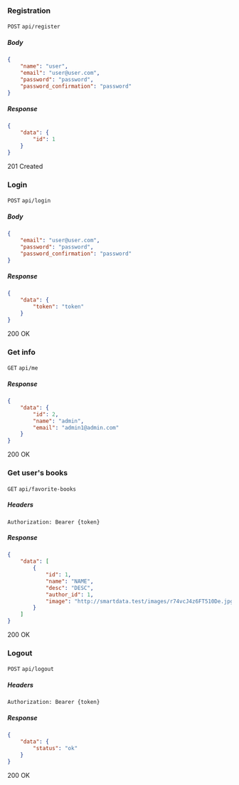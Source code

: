 ### Registration

`POST` `api/register`

##### Body
```json
{
    "name": "user",
    "email": "user@user.com",
    "password": "password",
    "password_confirmation": "password"
}
```
##### Response
```json
{
    "data": {
        "id": 1
    }
}
```
201 Created

### Login

`POST` `api/login`

##### Body
```json
{
    "email": "user@user.com",
    "password": "password",
    "password_confirmation": "password"
}
```
##### Response
```json
{
    "data": {
        "token": "token"
    }
}
```
200 OK

### Get info

`GET` `api/me`

##### Response
```json
{
    "data": {
        "id": 2,
        "name": "admin",
        "email": "admin1@admin.com"
    }
}
```
200 OK

### Get user's books

`GET` `api/favorite-books`

##### Headers
`Authorization: Bearer {token}`

##### Response
```json
{
    "data": [
        {
            "id": 1,
            "name": "NAME",
            "desc": "DESC",
            "author_id": 1,
            "image": "http://smartdata.test/images/r74vcJ4z6FT510De.jpg"
        }
    ]
}
```
200 OK

### Logout
`POST` `api/logout`

##### Headers
`Authorization: Bearer {token}`

##### Response
```json
{
    "data": {
        "status": "ok"
    }
}
```
200 OK
